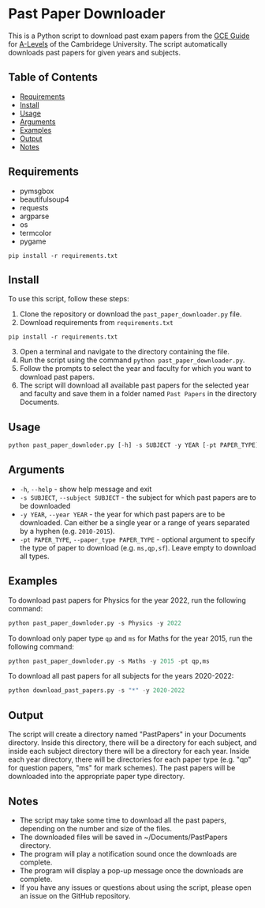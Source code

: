 # Past Paper Downloader

This is a Python script to download past exam papers from the [GCE Guide](https://papers.gceguide.com/A%20Levels/) for [A-Levels](https://www.cambridgeinternational.org/programmes-and-qualifications/cambridge-advanced/cambridge-international-as-and-a-levels/) of the Cambridege University. The script automatically downloads past papers for given years and subjects.


## Table of Contents

- [Requirements](#requirements)
- [Install](#install)
- [Usage](#usage)
- [Arguments](#arguments)
- [Examples](#examples)
- [Output](#output)
- [Notes](#notes)

## Requirements
* pymsgbox
* beautifulsoup4
* requests
* argparse
* os
* termcolor
* pygame

 ```
 pip install -r requirements.txt
 ```


## Install

To use this script, follow these steps:

1. Clone the repository or download the `past_paper_downloader.py` file.
2. Download requirements from `requirements.txt`
 ```
 pip install -r requirements.txt
 ```
3. Open a terminal and navigate to the directory containing the file.
4. Run the script using the command `python past_paper_downloader.py`.
5. Follow the prompts to select the year and faculty for which you want to download past papers.
6. The script will download all available past papers for the selected year and faculty and save them in a folder named `Past Papers` in the directory Documents.

## Usage
```py
python past_paper_downloder.py [-h] -s SUBJECT -y YEAR [-pt PAPER_TYPE]
```

## Arguments

* `-h`, `--help` - show help message and exit
* `-s SUBJECT`, `--subject SUBJECT` - the subject for which past papers are to be downloaded
* `-y YEAR`, `--year YEAR` - the year for which past papers are to be downloaded. Can either be a single year or a range of years separated by a hyphen (e.g. `2010-2015`).
* `-pt PAPER_TYPE`, `--paper_type PAPER_TYPE` - optional argument to specify the type of paper to download (e.g. `ms,qp,sf`). Leave empty to download all types.

## Examples

To download past papers for Physics for the year 2022, run the following command:
```py
python past_paper_downloder.py -s Physics -y 2022
```
To download only paper type `qp` and `ms` for Maths for the year 2015, run the following command:
```py
python past_paper_downloder.py -s Maths -y 2015 -pt qp,ms
```
To download all past papers for all subjects for the years 2020-2022:
```py
python download_past_papers.py -s "*" -y 2020-2022
```

## Output
The script will create a directory named "PastPapers" in your Documents directory. Inside this directory, there will be a directory for each subject, and inside each subject directory there will be a directory for each year. Inside each year directory, there will be directories for each paper type (e.g. "qp" for question papers, "ms" for mark schemes). The past papers will be downloaded into the appropriate paper type directory.

## Notes
- The script may take some time to download all the past papers, depending on the number and size of the files.
- The downloaded files will be saved in ~/Documents/PastPapers directory.
- The program will play a notification sound once the downloads are complete.
- The program will display a pop-up message once the downloads are complete.
- If you have any issues or questions about using the script, please open an issue on the GitHub repository.
